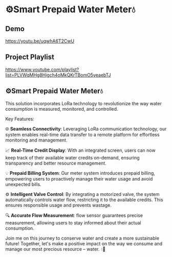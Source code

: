 # ⚙️Smart Prepaid Water Meter💧

## Demo 
https://youtu.be/uqwhA6T2CwU

## Project Playlist
https://www.youtube.com/playlist?list=PLVWqMHg8Higch4oMkQKrTBomO5yeaebTJ

## ⚙️Smart Prepaid Water Meter💧

This  solution incorporates LoRa technology to revolutionize the way water consumption is measured, monitored, and controlled.

Key Features:

🌐 **Seamless Connectivity**: Leveraging LoRa communication technology, our system enables real-time data transfer to a remote platform for effortless monitoring and management.

📈 **Real-Time Credit Display**: With an integrated screen, users can now keep track of their available water credits on-demand, ensuring transparency and better resource management.

💡 **Prepaid Billing System**: Our meter system introduces prepaid billing, empowering users to proactively manage their water usage and avoid unexpected bills.

⚙️ **Intelligent Valve Control**: By integrating a motorized valve, the system automatically controls water flow, restricting it to the available credits. This ensures responsible usage and prevents wastage.

🔍 **Accurate Flow Measurement**: flow sensor guarantees precise measurement, allowing users to stay informed about their actual consumption.

Join me on this journey to conserve water and create a more sustainable future! Together, let's make a positive impact on the way we consume and manage our most precious resource – water. 💧💚



